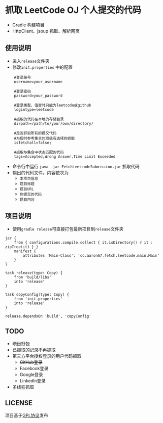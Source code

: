 # 抓取 LeetCode OJ 个人提交的代码
* Gradle 构建项目
* HttpClient、jsoup 抓取、解析网页

## 使用说明
* 进入`release`文件夹
* 修改`init.properties` 中的配置
```
    #登录账号
	username=your_username

	#登录密码
	password=your_password

	#登录类型，值暂时只能为leetcode或github
	logintype=leetcode

	#抓取的代码在本地的存储目录
	dirpath=/path/to/your/own/directory/

	#是否抓取所有的提交代码
	#为假时参考集合的取值有选择的抓取
	isfetchall=false;

	#抓取与集合中状态匹配的代码
	tags=Accepted,Wrong Answer,Time Limit Exceeded
```
* 命令行中运行 `java -jar FetchLeetcodeSubmission.jar` 抓取代码
* 输出的代码文件，内容依次为
   * `本项目信息`
   * `题目标题`
   * `题目URL`
   * `你提交的代码`
   * `题目内容`

## 项目说明
* 使用`gradle release`可直接打包最新项目到`release`文件夹
```
jar {
    from { configurations.compile.collect { it.isDirectory() ? it : zipTree(it) } }
    manifest {
        attributes 'Main-Class': 'cc.aaron67.fetch.leetcode.main.Main'
    }
}

task release(type: Copy) {
	from 'build/libs'
	into 'release'
}

task copyConfig(type: Copy) {
	from 'init.properties'
	into 'release'
}

release.dependsOn 'build', 'copyConfig'
```

## TODO
* ~~项目打包~~
* ~~已抓取的记录不再抓取~~
* 第三方平台授权登录的用户代码抓取
  * ~~GitHub登录~~
  * Facebook登录
  * Google登录
  * LinkedIn登录
* 多线程抓取

## LICENSE
项目基于[GPL协议](http://www.gnu.org/licenses/gpl.html)发布